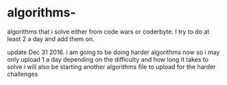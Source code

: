 # algorithms-
algorithms that i solve either from code wars or coderbyte.  I try to do at least 2 a day and add them on. 

update Dec 31 2016.  i am going to be doing harder algorithms now so i may only upload 1 a day depending on the difficulty and how long it takes to solve
i will also be starting another algorithms file to upload for the harder challenges
